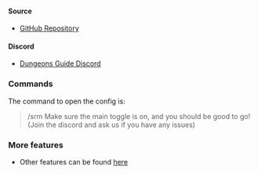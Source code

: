 #### Source
- [GitHub Repository](https://github.com/yourboykyle/SecretRoutes)

#### Discord
- [Dungeons Guide Discord](https://discord.gg/qmtQmz4V3X)

### Commands
The command to open the config is:
> /srm
Make sure the main toggle is on, and you should be good to go! (Join the discord and ask us if you have any issues)

### More features
- Other features can be found [here](https://github.com/yourboykyle/SecretRoutes#Features)
